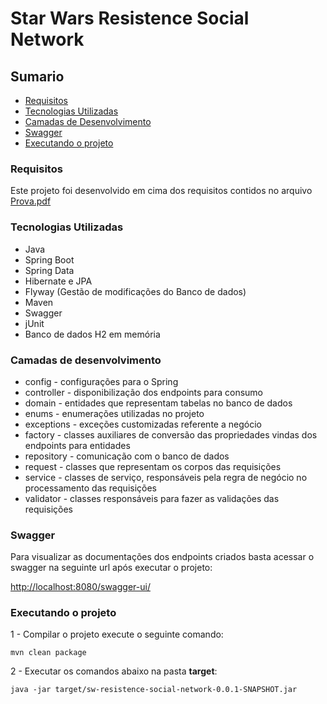 # Star Wars Resistence Social Network

## Sumario
* [Requisitos](#requisitos)
* [Tecnologias Utilizadas](#tecnologias-utilizadas)
* [Camadas de Desenvolvimento](#camadas-de-desenvolvimento)
* [Swagger](#swagger)
* [Executando o projeto](#executando-o-projeto)

### Requisitos

Este projeto foi desenvolvido em cima dos requisitos contidos no arquivo [Prova.pdf](file://docs/prova1_Java.pdf)

### Tecnologias Utilizadas

* Java
* Spring Boot
* Spring Data
* Hibernate e JPA
* Flyway (Gestão de modificações do Banco de dados)
* Maven
* Swagger
* jUnit
* Banco de dados H2 em memória

### Camadas de desenvolvimento

* config - configurações para o Spring
* controller - disponibilização dos endpoints para consumo
* domain - entidades que representam tabelas no banco de dados
* enums - enumerações utilizadas no projeto
* exceptions - exceções customizadas referente a negócio
* factory - classes auxiliares de conversão das propriedades vindas dos endpoints para entidades
* repository - comunicação com o banco de dados
* request - classes que representam os corpos das requisições
* service - classes de serviço, responsáveis pela regra de negócio no processamento das requisições
* validator - classes responsáveis para fazer as validações das requisições

### Swagger

Para visualizar as documentações dos endpoints criados basta acessar o swagger na seguinte url após executar o projeto:

[http://localhost:8080/swagger-ui/]()

### Executando o projeto

1 - Compilar o projeto execute o seguinte comando:

```shell
mvn clean package 
```

2 - Executar os comandos abaixo na pasta **target**:

```shell
java -jar target/sw-resistence-social-network-0.0.1-SNAPSHOT.jar 
```